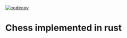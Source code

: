 [![codecov](https://codecov.io/gh/J4m3s00/chust/graph/badge.svg?token=YIC9VPF4XZ)](https://codecov.io/gh/J4m3s00/chust)

# Chess implemented in rust